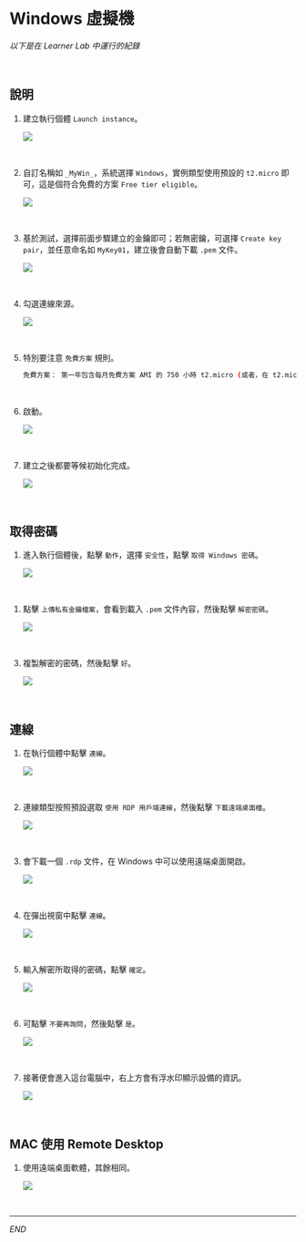 # Windows 虛擬機

_以下是在 Learner Lab 中運行的紀錄_

<br>

## 說明

1. 建立執行個體 `Launch instance`。

    ![](images/img_71.png)

<br>

2. 自訂名稱如 `_MyWin_`，系統選擇 `Windows`，實例類型使用預設的 `t2.micro` 即可，這是個符合免費的方案 `Free tier eligible`。

    ![](images/img_34.png)

<br>

3. 基於測試，選擇前面步驟建立的金鑰即可；若無密鑰，可選擇 `Create key pair`，並任意命名如 `MyKey01`，建立後會自動下載 `.pem` 文件。

    ![](images/img_35.png)

<br>

4. 勾選連線來源。

    ![](images/img_36.png)

<br>

5. 特別要注意 `免費方案` 規則。

    ```bash
    免費方案： 第一年包含每月免費方案 AMI 的 750 小時 t2.micro (或者，在 t2.micro 不可用的區域中則為 t3.micro) 執行個體用量、每月 750 小時公共 IPv4 位址用量、30 GiB EBS 儲存、200 萬個輸入和輸出、1 GB 快照，以及 100 GB 網際網路頻寬。
    ```

<br>

6. 啟動。

    ![](images/img_37.png)

<br>

7. 建立之後都要等候初始化完成。

    ![](images/img_38.png)

<br>

## 取得密碼

1. 進入執行個體後，點擊 `動作`，選擇 `安全性`，點擊 `取得 Windows 密碼`。

    ![](images/img_39.png)

<br>

1. 點擊 `上傳私有金鑰檔案`，會看到載入 `.pem` 文件內容，然後點擊 `解密密碼`。

    ![](images/img_40.png)

<br>

3. 複製解密的密碼，然後點擊 `好`。

    ![](images/img_41.png)

<br>

## 連線

1. 在執行個體中點擊 `連線`。

    ![](images/img_42.png)

<br>

2. 連線類型按照預設選取 `使用 RDP 用戶端連線`，然後點擊 `下載遠端桌面檔`。

    ![](images/img_43.png)

<br>

3. 會下載一個 `.rdp` 文件，在 Windows 中可以使用遠端桌面開啟。

    ![](images/img_44.png)

<br>

4. 在彈出視窗中點擊 `連線`。

    ![](images/img_45.png)

<br>

5. 輸入解密所取得的密碼，點擊 `確定`。

    ![](images/img_46.png)

<br>

6. 可點擊 `不要再詢問`，然後點擊 `是`。

    ![](images/img_47.png)

<br>

7. 接著便會進入這台電腦中，右上方會有浮水印顯示設備的資訊。

    ![](images/img_48.png)

<br>

## MAC 使用 Remote Desktop

1. 使用遠端桌面軟體，其餘相同。

    ![](images/img_49.png)

<br>

___

_END_